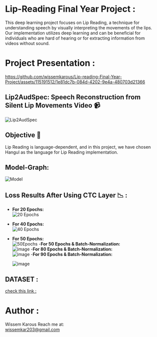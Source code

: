 # Lip-Reading Final Year Project :

This deep learning project focuses on Lip Reading, a technique for understanding speech by visually interpreting the movements of the lips.  Our implementation utilizes deep learning and can be beneficial for individuals who are hard of hearing or for extracting information from videos without sound.
# Project Presentation :
https://github.com/wissemkarous/Lip-reading-Final-Year-Project/assets/115191512/1e81dc7b-084d-4202-9e4a-480703d21366 
 

## Lip2AudSpec: Speech Reconstruction from Silent Lip Movements Video 📹
![Lip2AudSpec](https://github.com/wissemkarous/Lip-readingPFA/assets/115191512/b1a8a17b-da29-4424-9e5c-b3f51dd07a27)

## Objective 🎯
Lip Reading is language-dependent, and in this project, we have chosen Hangul as the language for Lip Reading implementation.

## Model-Graph: 
![Model](https://github.com/wissemkarous/Lip-reading-Final-Year-Project/assets/115191512/f5c87939-e3cc-407a-aa82-63bd553b8f4d)

## Loss Results After Using CTC Layer 📉 : 
- **For 20 Epochs:** <br>
  ![20 Epochs](https://github.com/wissemkarous/Lip-reading-Final-Year-Project/assets/115191512/7f546150-bac9-4ac2-aa03-2a06a7cbc9d3)

- **For 40 Epochs:** <br>
  ![40 Epochs](https://github.com/wissemkarous/Lip-reading-Final-Year-Project/assets/115191512/6c5282e6-7276-4a27-8ece-fa31c3c5a576)
- **For 50 Epochs:** <br>
  ![50Epochs](https://github.com/wissemkarous/Lip-reading-Final-Year-Project/assets/115191512/cd822cd9-95a0-4c56-b06d-9a0fd3b3b17e)
 -**For 50 Epochs & Batch-Normalization:** <br>
  ![image](https://github.com/wissemkarous/Lip-reading-Final-Year-Project/assets/115191512/8c8d07b0-597a-431b-8039-498aab624804)
-**For 80 Epochs & Batch-Normalization:** <br>
  ![image](https://github.com/wissemkarous/Lip-reading-Final-Year-Project/assets/115191512/f6a70eed-9851-444e-a4de-53c7d23b196e)
-**For 90 Epochs & Batch-Normalization:** <br>

  ![image](https://github.com/wissemkarous/Lip-reading-Final-Year-Project/assets/115191512/78bbc282-5062-4974-b2a9-9c40742ba057)


## DATASET :
[check this link :](https://huggingface.co/datasets/wissemkarous/lipreading)


# Author  :
Wissem Karous 
Reach me at: <br>
wissemkar203@gmail.com

